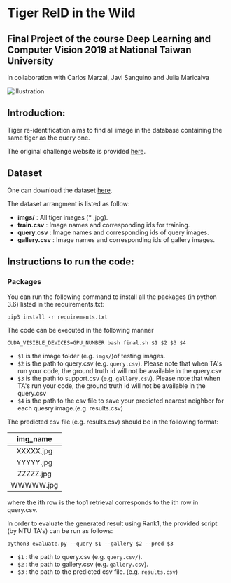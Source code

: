 # Tiger ReID in the Wild
## Final Project of the course Deep Learning and Computer Vision 2019 at National Taiwan University 

In collaboration with Carlos Marzal, Javi Sanguino and Julia Maricalva

![illustration](https://cvwc2019.github.io/imgs/det_1.jpg)

## Introduction:

Tiger re-identification aims to find all image in the database containing the same tiger as the query one.

The original challenge website is provided [here](https://cvwc2019.github.io/challenge.html).

## Dataset 
One can download the dataset [here](https://drive.google.com/file/d/1QmvUBz07IphyIi-80iz5B5ZWMEC0IrSq/view?usp=sharing).

The dataset arrangment is listed as follow: 
* **imgs/** : All tiger images (* .jpg).
* **train.csv** : Image names and corresponding ids for training.
* **query.csv** : Image names and corresponding ids of query images.
* **gallery.csv** : Image names and corresponding ids of gallery images.

## Instructions to run the code: 

### Packages

You can run the following command to install all the packages (in python 3.6) listed in the requirements.txt:

    pip3 install -r requirements.txt


The code can be executed in the following manner

```
CUDA_VISIBLE_DEVICES=GPU_NUMBER bash final.sh $1 $2 $3 $4
```
* `$1` is the image folder (e.g. `imgs/`)of testing images.
* `$2` is the path to query.csv (e.g. `query.csv`). Please note that when TA's run your code, the ground truth id will not be available in the query.csv
* `$3` is the path to support.csv (e.g. `gallery.csv`). Please note that when TA's run your code, the ground truth id will not be available in the query.csv
* `$4` is the path to the csv file to save your predicted nearest neighbor for each quesry image.(e.g. results.csv)

The predicted csv file (e.g. results.csv) should be in the following format:

| img_name |
|:-----:|
XXXXX.jpg |
YYYYY.jpg |
ZZZZZ.jpg |
WWWWW.jpg |

where the ith row is the top1 retrieval corresponds to the ith row in query.csv.

In order to evaluate the generated result using Rank1, the provided script (by NTU TA's) can be run as follows: 

```
python3 evaluate.py --query $1 --gallery $2 --pred $3
```
* `$1` : the path to query.csv (e.g. `query.csv/`).
* `$2` : the path to gallery.csv (e.g. `gallery.csv`).
* `$3` : the path to the predicted csv file. (e.g. `results.csv`)
